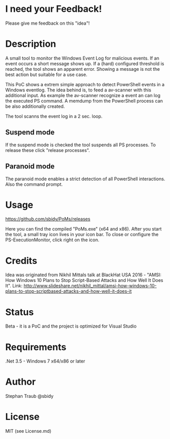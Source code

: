 # I need your Feedback!
Please give me feedback on this "idea"!

# Description
A small tool to monitor the Windows Event Log for malicious events. If an event occurs a short message shows up. If a (hard) configured threshold is reached, the tool shows an apparent error. Showing a message is not the best action but suitable for a use case.

This PoC shows a extrem simple approach to detect PowerShell events in a Windows eventlog. The idea behind is, to feed a av-scanner with this additional input.
As example the av-scanner recognize a event an can log the executed PS command. A memdump from the PowerShell process can be also additionally created.

The tool scanns the event log in a 2 sec. loop.

## Suspend mode
If the suspend mode is checked the tool suspends all PS processes. To release these click "release processes".

## Paranoid mode
The paranoid mode enables a strict detection of all PowerShell interactions. Also the command prompt.

# Usage

https://github.com/sbidy/PoMs/releases

Here you can find the compiled "PoMs.exe" (x64 and x86).
After you start the tool, a small tray icon lives in your icon bar. To close or configure the PS-ExecutionMonitor, click right on the icon.

# Credits
Idea was originated from Nikhil Mittals talk at BlackHat USA 2016 - "AMSI: How Windows 10 Plans to Stop Script-Based Attacks and
How Well It Does It".
Link: http://www.slideshare.net/nikhil_mittal/amsi-how-windows-10-plans-to-stop-scriptbased-attacks-and-how-well-it-does-it

# Status
Beta - it is a PoC and the project is optimized for Visual Studio

# Requirements
.Net 3.5 - Windows 7 x64/x86 or later

# Author
Stephan Traub @sbidy

# License
MIT (see License.md)
